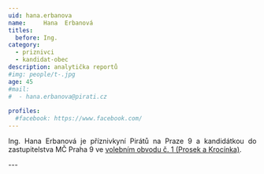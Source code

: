 ```yaml
---
uid: hana.erbanova
name:     Hana	Erbanová
titles:
  before: Ing.
category:
  - priznivci
  - kandidat-obec
description: analytička reportů
#img: people/t-.jpg
age: 45
#mail:
#  - hana.erbanova@pirati.cz
 
profiles:
  #facebook: https://www.facebook.com/
---
```

<p style='text-align: justify;'>Ing. Hana Erbanová je příznivkyní Pirátů na Praze 9 a kandidátkou do zastupitelstva MČ Praha 9 ve <a href="/komunalni-volby-2018/prosek/" target="_self"><u>volebním obvodu č. 1 (Prosek a Krocínka)</u></a>.
</p>
---